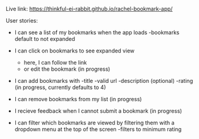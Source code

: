 Live link: https://thinkful-ei-rabbit.github.io/rachel-bookmark-app/

User stories:

- I can see a list of my bookmarks when the app loads
    -bookmarks default to not expanded

- I can click on bookmarks to see expanded view
    - here, I can follow the link
    - or edit the bookmark (in progress)

- I can add bookmarks with
    -title
    -valid url
    -description (optional)
    -rating (in progress, currently defaults to 4)

- I can remove bookmarks from my list (in progress)

- I recieve feedback when I cannot submit a bookmark (in progress)

- I can filter which bookmarks are viewed by filtering them with a dropdown menu at the top of the screen
    -filters to minimum rating